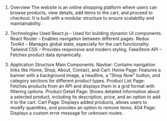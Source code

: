 1. Overview
The website is an online shopping platform where users can browse products, view details, add items to the cart, and proceed to checkout. It is built with a modular structure to ensure scalability and maintainability.

2. Technologies Used
React.js – Used for building dynamic UI components.
React Router – Enables navigation between different pages.
Redux Toolkit – Manages global state, especially for the cart functionality.
Tailwind CSS – Provides responsive and modern styling.
FakeStore API – Fetches product data dynamically.


3. Application Structure
Main Components:
Navbar: Contains navigation links like Home, Shop, About, Contact, and Cart.
Home Page: Features a banner with a background image, a headline, a "Shop Now" button, and category sections for different product types.
Product List Page: Fetches products from an API and displays them in a grid format with filtering options.
Product Detail Page: Shows detailed information about a selected product, including its description, price, and an option to add it to the cart.
Cart Page: Displays added products, allows users to modify quantities, and provides an option to remove items.
404 Page: Displays a custom error message for unknown routes.

